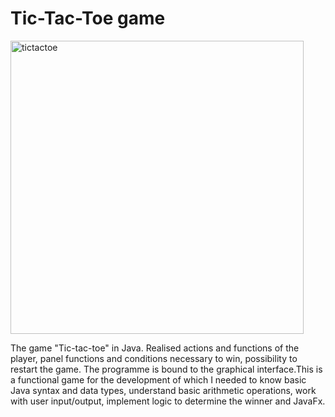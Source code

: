 # Tic-Tac-Toe game
<img width="469" alt="tictactoe" src="https://github.com/user-attachments/assets/b4e8d345-84ea-46c5-848e-a96d087f03d1" />


The game "Tic-tac-toe" in Java. Realised actions and functions of the player, panel functions and conditions necessary to win, possibility to restart the game. The programme is bound to the graphical interface.This is a functional game for the development of which I needed to know basic Java syntax and data types, understand basic arithmetic operations, work with user input/output, implement logic to determine the winner and JavaFx.
